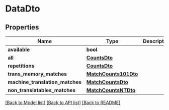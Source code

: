 # DataDto

## Properties
Name | Type | Description | Notes
------------ | ------------- | ------------- | -------------
**available** | **bool** |  | [optional] 
**all** | [**CountsDto**](CountsDto.md) |  | [optional] 
**repetitions** | [**CountsDto**](CountsDto.md) |  | [optional] 
**trans_memory_matches** | [**MatchCounts101Dto**](MatchCounts101Dto.md) |  | [optional] 
**machine_translation_matches** | [**MatchCountsDto**](MatchCountsDto.md) |  | [optional] 
**non_translatables_matches** | [**MatchCountsNTDto**](MatchCountsNTDto.md) |  | [optional] 

[[Back to Model list]](../README.md#documentation-for-models) [[Back to API list]](../README.md#documentation-for-api-endpoints) [[Back to README]](../README.md)


